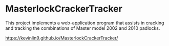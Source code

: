 # MasterlockCrackerTracker
This project implements a web-application program that assists in cracking and tracking the combinations of Master model 2002 and 2010 padlocks.

https://kevinlin9.github.io/MasterlockCrackerTracker/
